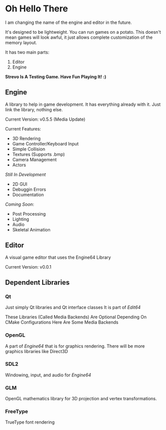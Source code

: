 # Oh Hello There

I am changing the name of the engine and editor in the future.

It's designed to be lightweight. You can run games on a potato. This doesn't mean games will look awful, it just allows complete customization of the memory layout.

It has two main parts:
1. Editor
2. Engine


**Strevo Is A Testing Game. Have Fun Playing It! :)**

## Engine
A library to help in game development. It has everything already with it. Just link the library, nothing else.

Current Version: v0.5.5 (Media Update)

Current Features:
* 3D Rendering
* Game Controller/Keyboard Input
* Simple Collision
* Textures (Supports .bmp)
* Camera Management
* Actors

*Still In Development*
* 2D GUI
* Debuggin Errors
* Documentation

*Coming Soon*:
* Post Processing
* Lighting
* Audio
* Skeletal Animation

## Editor
A visual game editor that uses the Engine64 Library

Current Version: v0.0.1


## Dependent Libraries

### Qt
Just simply Qt libraries and Qt interface classes
It is part of *Edit64*

These Libraries (Called Media Backends) Are Optional Depending On CMake Configurations
Here Are Some Media Backends

### OpenGL
A part of *Engine64* that is for graphics rendering.
There will be more graphics libraries like Direct3D

### SDL2
Windowing, input, and audio for *Engine64*

### GLM
OpenGL mathematics library for 3D projection and vertex transformations.

### FreeType
TrueType font rendering
